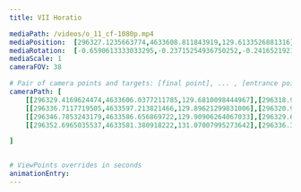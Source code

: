```yaml
---
title: VII Horatio

mediaPath: /videos/o_11_cf-1080p.mp4
mediaPosition:  [296327.1235663774,4633608.811843919,129.6133526881316]
mediaRotation:  [-0.6590613333033295,-0.23715254936750252,-0.24165219217643388,-0.6715661138631518]
mediaScale: 1
cameraFOV: 38

# Pair of camera points and targets: [final point], ... , [entrance point]
cameraPath: [
    [[296329.4169624474,4633606.0377211785,129.6810098444967],[296318.90556379326,4633618.752450403,129.37091454448998]],
    [[296336.7117719505,4633597.213821466,129.89621299831006],[296320.97210817767,4633616.252730515,129.4318793810409]],
    [[296346.7853243179,4633586.656869722,129.90906264067033],[296329.64244991605,4633604.448844315,129.92234711979125]],
    [[296352.6965035537,4633581.380918222,131.07007995273642],[296336.34581352293,4633599.623796364,127.86305457937794]]

]


# ViewPoints overrides in seconds
animationEntry:
---
```

